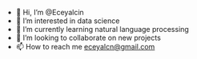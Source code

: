 - 👋 Hi, I’m @Eceyalcin
- 👀 I’m interested in data science
- 🌱 I’m currently learning natural language processing
- 💞️ I’m looking to collaborate on new projects
- 📫 How to reach me eceyalcn@gmail.com

<!---
Eceyalcin/Eceyalcin is a ✨ special ✨ repository because its `README.md` (this file) appears on your GitHub profile.
You can click the Preview link to take a look at your changes.
--->
